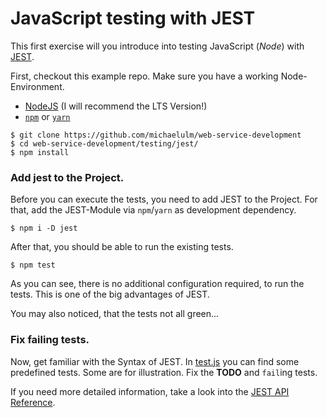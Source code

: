 # JavaScript testing with JEST

This first exercise will you introduce into testing JavaScript (*Node*) with [JEST](https://jestjs.io/).

First, checkout this example repo. Make sure you have a working Node-Environment.
* [NodeJS](https://nodejs.org/en/) (I will recommend the LTS Version!)
* [`npm`](https://www.npmjs.com/) or [`yarn`](https://classic.yarnpkg.com/en/)

```console
$ git clone https://github.com/michaelulm/web-service-development
$ cd web-service-development/testing/jest/
$ npm install
```

### Add jest to the Project.
Before you can execute the tests, you need to add JEST to the Project. For that, add the JEST-Module via `npm`/`yarn` as development dependency.
```console
$ npm i -D jest
```

After that, you should be able to run the existing tests.
```console
$ npm test
```

As you can see, there is no additional configuration required, to run the tests. This is one of the big advantages of JEST.

You may also noticed, that the tests not all green...

### Fix failing tests.
Now, get familiar with the Syntax of JEST. In [test.js](./test.js) you can find some predefined tests. Some are for illustration. Fix the **TODO** and `fail`ing tests.

If you need more detailed information, take a look into the [JEST API Reference](https://jestjs.io/docs/en/api).

